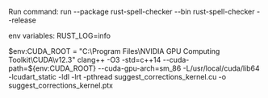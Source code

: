 Run command:
run --package rust-spell-checker --bin rust-spell-checker --release

env variables: RUST_LOG=info


$env:CUDA_ROOT = "C:\Program Files\NVIDIA GPU Computing Toolkit\CUDA\v12.3"
clang++ -O3 -std=c++14 --cuda-path=${env:CUDA_ROOT} --cuda-gpu-arch=sm_86 -L/usr/local/cuda/lib64 -lcudart_static -ldl -lrt -pthread suggest_corrections_kernel.cu -o suggest_corrections_kernel.ptx